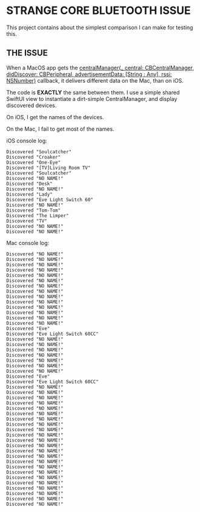 # STRANGE CORE BLUETOOTH ISSUE

This project contains about the simplest comparison I can make for testing this.

## THE ISSUE

When a MacOS app gets the [centralManager(_ central: CBCentralManager, didDiscover: CBPeripheral, advertisementData: [String : Any], rssi: NSNumber)](https://developer.apple.com/documentation/corebluetooth/cbcentralmanagerdelegate/1518937-centralmanager) callback, it delivers different data on the Mac, than on iOS.

The code is **EXACTLY** the same between them. I use a simple shared SwiftUI view to instantiate a dirt-simple CentralManager, and display discovered devices.

On iOS, I get the names of the devices.

On the Mac, I fail to get most of the names.

iOS console log:

    Discovered "Soulcatcher"
    Discovered "Croaker"
    Discovered "One-Eye"
    Discovered "[TV]Living Room TV"
    Discovered "Soulcatcher"
    Discovered "NO NAME!"
    Discovered "Desk"
    Discovered "NO NAME!"
    Discovered "Lady"
    Discovered "Eve Light Switch 60"
    Discovered "NO NAME!"
    Discovered "Tom-Tom"
    Discovered "The Limper"
    Discovered "TV"
    Discovered "NO NAME!"
    Discovered "NO NAME!"

Mac console log:

    Discovered "NO NAME!"
    Discovered "NO NAME!"
    Discovered "NO NAME!"
    Discovered "NO NAME!"
    Discovered "NO NAME!"
    Discovered "NO NAME!"
    Discovered "NO NAME!"
    Discovered "NO NAME!"
    Discovered "NO NAME!"
    Discovered "NO NAME!"
    Discovered "NO NAME!"
    Discovered "NO NAME!"
    Discovered "NO NAME!"
    Discovered "NO NAME!"
    Discovered "Eve"
    Discovered "Eve Light Switch 60CC"
    Discovered "NO NAME!"
    Discovered "NO NAME!"
    Discovered "NO NAME!"
    Discovered "NO NAME!"
    Discovered "NO NAME!"
    Discovered "NO NAME!"
    Discovered "NO NAME!"
    Discovered "Eve"
    Discovered "Eve Light Switch 60CC"
    Discovered "NO NAME!"
    Discovered "NO NAME!"
    Discovered "NO NAME!"
    Discovered "NO NAME!"
    Discovered "NO NAME!"
    Discovered "NO NAME!"
    Discovered "NO NAME!"
    Discovered "NO NAME!"
    Discovered "NO NAME!"
    Discovered "NO NAME!"
    Discovered "NO NAME!"
    Discovered "NO NAME!"
    Discovered "NO NAME!"
    Discovered "NO NAME!"
    Discovered "NO NAME!"
    Discovered "NO NAME!"
    Discovered "NO NAME!"
    Discovered "NO NAME!"
    Discovered "NO NAME!"
    Discovered "NO NAME!"
    Discovered "NO NAME!"
    Discovered "NO NAME!"
    Discovered "NO NAME!"
